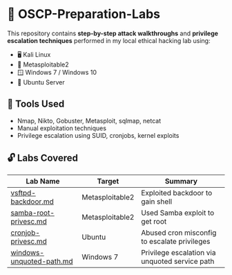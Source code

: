 # 🎯 OSCP-Preparation-Labs

This repository contains **step-by-step attack walkthroughs** and **privilege escalation techniques** performed in my local ethical hacking lab using:
- 🖥️ Kali Linux
- 🧱 Metasploitable2
- 🪟 Windows 7 / Windows 10
- 🐧 Ubuntu Server

## 🧰 Tools Used
- Nmap, Nikto, Gobuster, Metasploit, sqlmap, netcat
- Manual exploitation techniques
- Privilege escalation using SUID, cronjobs, kernel exploits

## 🔓 Labs Covered

| Lab Name | Target | Summary |
|----------|--------|---------|
| [vsftpd-backdoor.md](metasploitable2-vsftpd-backdoor.md) | Metasploitable2 | Exploited backdoor to gain shell |
| [samba-root-privesc.md](metasploitable2-samba-root.md) | Metasploitable2 | Used Samba exploit to get root |
| [cronjob-privesc.md](ubuntu-cronjob-privesc.md) | Ubuntu | Abused cron misconfig to escalate privileges |
| [windows-unquoted-path.md](windows7-unquoted-service-path.md) | Windows 7 | Privilege escalation via unquoted service path |
